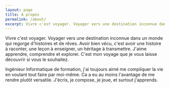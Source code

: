 ```yaml
---
layout: page
title: A propos
permalink: /about/
excerpt: Vivre c'est voyager. Voyager vers une destination inconnue dans un monde qui regorge d'histoires et de rêves. Avoir bien vécu, c'est avoir une histoire à raconter, une leçon à enseigner, un héritage à transmettre. J'aime apprendre, comprendre et explorer. C'est mon voyage que je vous laisse découvrir si vous le souhaitez.
---
```


Vivre c'est voyager. Voyager vers une destination inconnue dans un monde qui regorge d'histoires et de rêves. Avoir bien vécu, c'est avoir une histoire à raconter, une leçon à enseigner, un héritage à transmettre. J'aime apprendre, comprendre et explorer. C'est mon voyage que je vous laisse découvrir si vous le souhaitez.

<!--more-->

Ingénieur Informatique de formation, j'ai toujours aimé me compliquer la vie en voulant tout faire par moi-même. Ca a eu au moins l'avantage de me rendre plutôt versatile. J'écris, je compose, je joue, et surtout j'apprends.